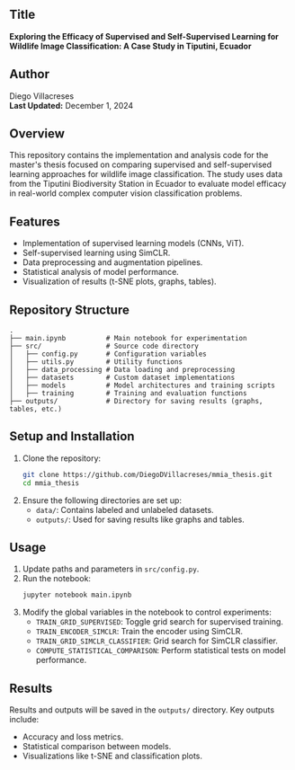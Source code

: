 ## Title
**Exploring the Efficacy of Supervised and Self-Supervised Learning for Wildlife Image Classification: A Case Study in Tiputini, Ecuador**

## Author
Diego Villacreses  
**Last Updated:** December 1, 2024

## Overview
This repository contains the implementation and analysis code for the master's thesis focused on comparing supervised and self-supervised learning approaches for wildlife image classification. The study uses data from the Tiputini Biodiversity Station in Ecuador to evaluate model efficacy in real-world complex computer vision classification problems.

## Features
- Implementation of supervised learning models (CNNs, ViT).
- Self-supervised learning using SimCLR.
- Data preprocessing and augmentation pipelines.
- Statistical analysis of model performance.
- Visualization of results (t-SNE plots, graphs, tables).

## Repository Structure
```
.
├── main.ipynb          # Main notebook for experimentation
├── src/                # Source code directory
│   ├── config.py       # Configuration variables
│   ├── utils.py        # Utility functions
│   ├── data_processing # Data loading and preprocessing
│   ├── datasets        # Custom dataset implementations
│   ├── models          # Model architectures and training scripts
│   ├── training        # Training and evaluation functions
├── outputs/            # Directory for saving results (graphs, tables, etc.)
```

## Setup and Installation
1. Clone the repository:
   ```bash
   git clone https://github.com/DiegoDVillacreses/mmia_thesis.git
   cd mmia_thesis
   ```
2. Ensure the following directories are set up:
   - `data/`: Contains labeled and unlabeled datasets.
   - `outputs/`: Used for saving results like graphs and tables.

## Usage
1. Update paths and parameters in `src/config.py`.
2. Run the notebook:
   ```bash
   jupyter notebook main.ipynb
   ```
3. Modify the global variables in the notebook to control experiments:
   - `TRAIN_GRID_SUPERVISED`: Toggle grid search for supervised training.
   - `TRAIN_ENCODER_SIMCLR`: Train the encoder using SimCLR.
   - `TRAIN_GRID_SIMCLR_CLASSIFIER`: Grid search for SimCLR classifier.
   - `COMPUTE_STATISTICAL_COMPARISON`: Perform statistical tests on model performance.

## Results
Results and outputs will be saved in the `outputs/` directory. Key outputs include:
- Accuracy and loss metrics.
- Statistical comparison between models.
- Visualizations like t-SNE and classification plots.
